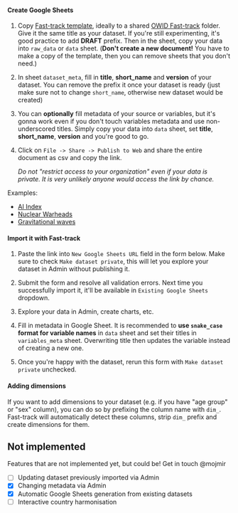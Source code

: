 #### Create Google Sheets

1. Copy [Fast-track template](https://docs.google.com/spreadsheets/d/1j_mclAffQ2_jpbVEmI3VOiWRBeclBAIr-U7NpGAdV9A/edit?usp=sharing), ideally to a shared [OWID Fast-track](https://drive.google.com/drive/folders/0AAjVjD6_217sUk9PVA) folder. Give it the same title as your dataset. If you're still experimenting, it's good practice to add **DRAFT** prefix. Then in the sheet, copy your data into `raw_data` or `data` sheet. (**Don't create a new document!** You have to make a copy of the template, then you can remove sheets that you don't need.)

2. In sheet `dataset_meta`, fill in **title**, **short_name** and **version** of your dataset. You can remove the prefix it once your dataset is ready (just make sure not to change `short_name`, otherwise new dataset would be created)

3. You can **optionally** fill metadata of your source or variables, but it's gonna work even if you don't touch variables metadata and use non-underscored titles. Simply copy your data into `data` sheet, set **title**, **short_name**, **version** and you're good to go.

4. Click on `File -> Share -> Publish to Web` and share the entire document as csv and copy the link.

    _Do not "restrict access to your organization" even if your data is private. It is very unlikely anyone would access the link by chance._


Examples:

* [AI Index](https://docs.google.com/spreadsheets/d/199kcalCjxEyynzS9rdws87T91f18E4O5zjmprHYExnE/edit?usp=sharing)
* [Nuclear Warheads](https://docs.google.com/spreadsheets/d/1ReTohcxpo-dRvnXFzYG4N0YT-HoXh3b6AbG-qIaGTLI/edit?usp=sharing)
* [Gravitational waves](https://docs.google.com/spreadsheets/d/1NKoZMe6bkXMS29mORNw3o25cENx3MnpYFJk2y3cWXOc/edit?usp=sharing)


#### Import it with Fast-track

1. Paste the link into `New Google Sheets URL` field in the form below. Make sure to check `Make dataset private`, this will let you explore your dataset in Admin without publishing it.

2. Submit the form and resolve all validation errors. Next time you successfully import it, it'll be available in `Existing Google Sheets` dropdown.

3. Explore your data in Admin, create charts, etc.

4. Fill in metadata in Google Sheet. It is recommended to **use `snake_case` format for variable names** in `data` sheet and set their titles in `variables_meta` sheet. Overwriting title then updates the variable instead of creating a new one.

5. Once you're happy with the dataset, rerun this form with `Make dataset private` unchecked.

#### Adding dimensions

If you want to add dimensions to your dataset (e.g. if you have "age group" or "sex" column), you can do so by prefixing the column name with `dim_`. Fast-track will automatically detect these columns, strip `dim_` prefix and create dimensions for them.


## Not implemented

Features that are not implemented yet, but could be! Get in touch @mojmir

- [ ] Updating dataset previously imported via Admin
- [x] Changing metadata via Admin
- [x] Automatic Google Sheets generation from existing datasets
- [ ] Interactive country harmonisation
